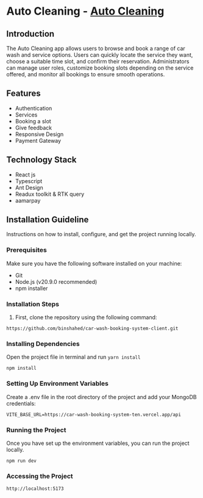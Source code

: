 
# Auto Cleaning  - [Auto Cleaning](https://car-wash-booking-system-client-opal.vercel.app/)

## Introduction

The Auto Cleaning app allows users to browse and book a range of car wash and service options. Users can quickly locate the service they want, choose a suitable time slot, and confirm their reservation. Administrators can manage user roles, customize booking slots depending on the service offered, and monitor all bookings to ensure smooth operations.



## Features

- Authentication
- Services
- Booking a slot
- Give feedback
- Responsive Design
- Payment Gateway


## Technology Stack


- React js
- Typescript
- Ant Design
- Readux toolkit & RTK query
- aamarpay


## Installation Guideline

Instructions on how to install, configure, and get the project running locally.

### Prerequisites

Make sure you have the following software installed on your machine:

* Git
* Node.js (v20.9.0 recommended)
* npm installer

### Installation Steps

1. First, clone the repository using the following command:

``` 
https://github.com/binshahed/car-wash-booking-system-client.git
```

### Installing Dependencies

Open the project file in terminal and run `yarn install`

```
npm install

```

### Setting Up Environment Variables

Create a .env file in the root directory of the project and add your MongoDB credentials:

```
VITE_BASE_URL=https://car-wash-booking-system-ten.vercel.app/api
```

### Running the Project

Once you have set up the environment variables, you can run the project locally.

```
npm run dev

```

### Accessing the Project

```
http://localhost:5173
```
